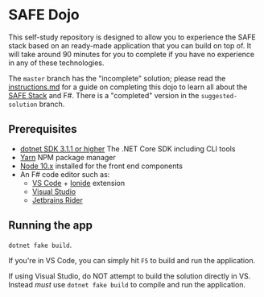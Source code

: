 # SAFE Dojo

This self-study repository is designed to allow you to experience the SAFE stack based on an ready-made application that you can build on top of. It will take around 90 minutes for you to complete if you have no experience in any of these technologies.

The `master` branch has the "incomplete" solution; please read the [instructions.md](Instructions.md) for a guide on completing this dojo to learn all about the [SAFE Stack](https://safe-stack.github.io/) and F#. There is a "completed" version in the `suggested-solution` branch.

## Prerequisites

* [dotnet SDK 3.1.1 or higher](https://dotnet.microsoft.com/download) The .NET Core SDK including CLI tools
* [Yarn](https://yarnpkg.com/lang/en/docs/install/) NPM package manager
* [Node 10.x](https://nodejs.org/en/download/) installed for the front end components
* An F# code editor such as:
   * [VS Code](https://code.visualstudio.com/) + [Ionide](https://github.com/ionide/ionide-vscode-fsharp) extension
   * [Visual Studio](https://www.visualstudio.com/downloads/)
   * [Jetbrains Rider](https://www.jetbrains.com/rider/)

## Running the app
`dotnet fake build`.

If you're in VS Code, you can simply hit `F5` to build and run the application.

If using Visual Studio, do NOT attempt to build the solution directly in VS. Instead *must* use `dotnet fake build` to compile and run the application.